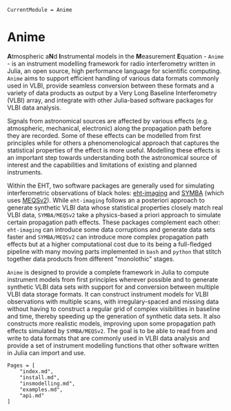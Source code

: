 ```@meta
CurrentModule = Anime
```

# Anime

**A**tmospheric a**N**d **I**nstrumental models in the **M**easurement **E**quation - `Anime` - is an instrument modelling framework for radio interferometry written in Julia, an open source, high performance language for scientific computing. `Anime` aims to support efficient handling of various data formats commonly used in VLBI, provide seamless conversion between these formats and a variety of data products as output by a Very Long Baseline Interferometry (VLBI) array, and integrate with other Julia-based software packages for VLBI data analysis.

Signals from astronomical sources are affected by various effects (e.g. atmospheric, mechanical, electronic) along the propagation path before they are recorded. Some of these effects can be modelled from first principles while for others a phenomenological approach that captures the statistical properties of the effect is more useful. Modelling these effects is an important step towards understanding both the astronomical source of interest and the capabilities and limitations of existing and planned instruments.

Within the EHT, two software packages are generally used for simulating interferometric observations of black holes: [eht-imaging](https://github.com/achael/eht-imaging/) and [SYMBA](https://bitbucket.org/M_Janssen/symba/src/master/) (which uses [MEQSv2](https://github.com/rdeane/MeqSilhouette/tree/focalpy38)). While `eht-imaging` follows an a posteriori approach to generate synthetic VLBI data whose statistical properties closely match real VLBI data, `SYMBA/MEQSv2` take a physics-based a priori approach to simulate certain propagation path effects. These packages complement each other: `eht-imaging` can introduce some data corruptions and generate data sets faster and `SYMBA/MEQSv2` can introduce more complex propagation path effects but at a higher computational cost due to its being a full-fledged pipeline with many moving parts implemented in `bash` and `python` that stitch together data products from different "monolothic" stages.

`Anime` is designed to provide a complete framework in Julia to compute instrument models from first principles wherever possible and to generate synthetic VLBI data sets with support for and conversion between multiple VLBI data storage formats. It can construct instrument models for VLBI observations with multiple scans, with irregulary-spaced and missing data without having to construct a regular grid of complex visibilities in baseline and time, thereby speeding up the generation of synthetic data sets. It also constructs more realistic models, improving upon some propagation path effects simulated by `SYMBA/MEQSv2`. The goal is to be able to read from and write to data formats that are commonly used in VLBI data analysis and provide a set of instrument modelling functions that other software written in Julia can import and use.

```@contents
Pages = [
    "index.md",
    "install.md",
    "insmodelling.md",
    "examples.md",
    "api.md"
]
```